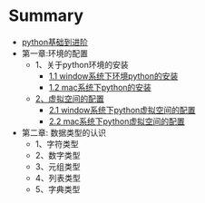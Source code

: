 # Summary

* [python基础到进阶](README.md)
* 第一章:环境的配置
  * 1、关于python环境的安装
    * [1.1 window系统下环境python的安装](chapter/1.1.md)
    * [1.2 mac系统下python的安装](chapter/1.2.md)
  * [2、虚拟空间的配置](23001-xu-ni-kong-jian-de-pei-zhi.md)
    * [2.1 window系统下python虚拟空间的配置](chapter/2.1.md)
    * [2.2 mac系统下python虚拟空间的配置](chapter/2.2.md)
* 第二章: 数据类型的认识
  * 1、字符类型
  * 2、数字类型
  * 3、元组类型
  * 4、列表类型
  * 5、字典类型

